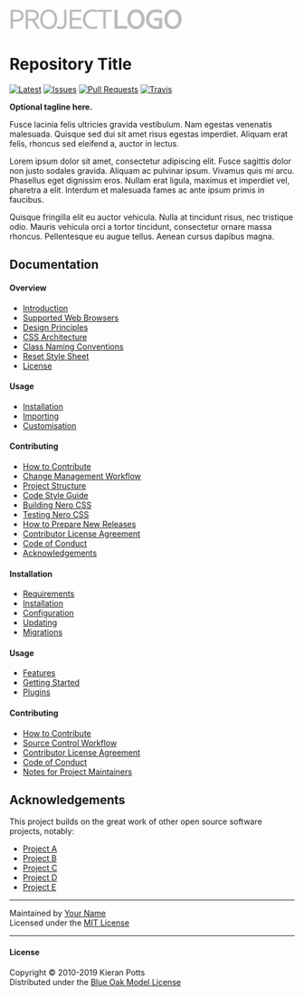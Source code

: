 [![Nero CSS](https://raw.githubusercontent.com/kieranpotts/rootfiles/7c09a7f8e948c6c64f76aa5ba0b3f533d083ce28/docs/img/logo.svg?sanitize=true)](https://github.com/kieranpotts/rootfiles) 


# Repository Title

[![Latest](https://img.shields.io/github/release/user/repo.svg?style=for-the-badge&label=Latest&colorA=777777&colorB=bbbbbb&maxAge=3600)](https://github.com/user/repo/releases)
[![Issues](https://img.shields.io/github/issues/user/repo.svg?style=for-the-badge&label=Issues&colorA=777777&colorB=bbbbbb&maxAge=3600)](https://github.com/user/repo/issues)
[![Pull Requests](https://img.shields.io/github/issues-pr/user/repo.svg?style=for-the-badge&label=Pull%20Requests&colorA=777777&colorB=bbbbbb&maxAge=3600)](https://github.com/user/repo/pulls)
[![Travis](https://img.shields.io/travis/user/repo.svg?style=for-the-badge&label=Build&colorA=777777&colorB=bbbbbb&maxAge=3600)](https://travis-ci.org/user/repo)

**Optional tagline here.**

Fusce lacinia felis ultricies gravida vestibulum. Nam egestas venenatis malesuada. Quisque sed dui sit amet risus egestas imperdiet. Aliquam erat felis, rhoncus sed eleifend a, auctor in lectus.

Lorem ipsum dolor sit amet, consectetur adipiscing elit. Fusce sagittis dolor non justo sodales gravida. Aliquam ac pulvinar ipsum. Vivamus quis mi arcu. Phasellus eget dignissim eros. Nullam erat ligula, maximus et imperdiet vel, pharetra a elit. Interdum et malesuada fames ac ante ipsum primis in faucibus.

Quisque fringilla elit eu auctor vehicula. Nulla at tincidunt risus, nec tristique odio. Mauris vehicula orci a tortor tincidunt, consectetur ornare massa rhoncus. Pellentesque eu augue tellus. Aenean cursus dapibus magna.

## Documentation

#### Overview

* [Introduction](docs/en/introduction.md)
* [Supported Web Browsers](docs/en/compatibility.md)
* [Design Principles](docs/en/principles.md)
* [CSS Architecture](docs/en/architecture.md)
* [Class Naming Conventions](docs/en/conventions.md)
* [Reset Style Sheet](docs/en/reset.md)
* [License](docs/en/license.md)

#### Usage

* [Installation](docs/en/installation.md)
* [Importing](docs/en/importing.md)
* [Customisation](docs/en/customisation.md)

#### Contributing 

* [How to Contribute](docs/en/contributing.md)
* [Change Management Workflow](docs/en/workflow.md)
* [Project Structure](docs/en/structure.md)
* [Code Style Guide](docs/en/style-guide.md)
* [Building Nero CSS](docs/en/build.md)
* [Testing Nero CSS](docs/en/testing.md)
* [How to Prepare New Releases](docs/en/releasing.md)
* [Contributor License Agreement](docs/en/cla.md)
* [Code of Conduct](docs/en/code-of-conduct.md)
* [Acknowledgements](docs/en/acknowledgements.md)

#### Installation

- [Requirements](requirements.md)
- [Installation](installation.md)
- [Configuration](configuration.md)
- [Updating](updating.md)
- [Migrations](migrations.md)

#### Usage

- [Features](features.md)
- [Getting Started](start.md)
- [Plugins](plugins.md)

#### Contributing

- [How to Contribute](contributing.md)
- [Source Control Workflow](workflow.md)
- [Contributor License Agreement](cla.md)
- [Code of Conduct](conduct.md)
- [Notes for Project Maintainers](maintainers.md)

## Acknowledgements

This project builds on the great work of other open source software projects, notably:

- [Project A](http://example.com/)
- [Project B](http://example.com/)
- [Project C](http://example.com/)
- [Project D](http://example.com/)
- [Project E](http://example.com/)

---

Maintained by [Your Name](https://example.com/) \
Licensed under the [MIT License](LICENSE.md)


----

#### License
Copyright © 2010-2019 Kieran Potts \
Distributed under the [Blue Oak Model License](/LICENSE.ms)
